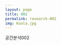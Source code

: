 ```yaml
---
layout: page
title: 002
permalink: research-002
img: Koala.jpg
---
```


<div class="area-summary" markdown="1">
공간분석002
</div>
